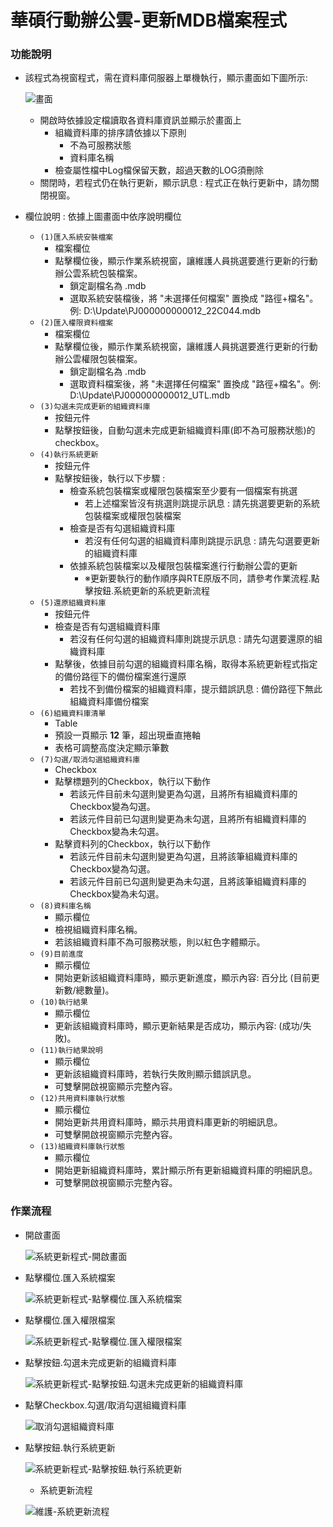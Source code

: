 # 華碩行動辦公雲-更新MDB檔案程式

### <div id="require">功能說明</div>
* 該程式為視窗程式，需在資料庫伺服器上單機執行，顯示畫面如下圖所示:

    ![畫面]

    * 開啟時依據設定檔讀取各資料庫資訊並顯示於畫面上
        * 組織資料庫的排序請依據以下原則
            * 不為可服務狀態
            * 資料庫名稱
        * 檢查屬性檔中Log檔保留天數，超過天數的LOG須刪除
    * 關閉時，若程式仍在執行更新，顯示訊息 : 程式正在執行更新中，請勿關閉視窗。

* 欄位說明 : 依據上圖畫面中依序說明欄位
    * `(1)匯入系統安裝檔案`
        * 檔案欄位
        * 點擊欄位後，顯示作業系統視窗，讓維護人員挑選要進行更新的行動辦公雲系統包裝檔案。
            * 鎖定副檔名為 .mdb
            * 選取系統安裝檔後，將 "未選擇任何檔案" 置換成 "路徑+檔名"。例: D:\Update\PJ000000000012_22C044.mdb
    * `(2)匯入權限資料檔案`
        * 檔案欄位
        * 點擊欄位後，顯示作業系統視窗，讓維護人員挑選要進行更新的行動辦公雲權限包裝檔案。
            * 鎖定副檔名為 .mdb
            * 選取資料檔案後，將 "未選擇任何檔案" 置換成 "路徑+檔名"。例: D:\Update\PJ000000000012_UTL.mdb
    * `(3)勾選未完成更新的組織資料庫`
        * 按鈕元件
        * 點擊按鈕後，自動勾選未完成更新組織資料庫(即不為可服務狀態)的checkbox。
    * `(4)執行系統更新`
        * 按鈕元件
        * 點擊按鈕後，執行以下步驟 :
            * 檢查系統包裝檔案或權限包裝檔案至少要有一個檔案有挑選
                * 若上述檔案皆沒有挑選則跳提示訊息 : 請先挑選要更新的系統包裝檔案或權限包裝檔案
            * 檢查是否有勾選組織資料庫
                * 若沒有任何勾選的組織資料庫則跳提示訊息 : 請先勾選要更新的組織資料庫
            * 依據系統包裝檔案以及權限包裝檔案進行行動辦公雲的更新
                * ※更新要執行的動作順序與RTE原版不同，請參考作業流程.點擊按鈕.系統更新的系統更新流程
    * `(5)還原組織資料庫`
        * 按鈕元件
        * 檢查是否有勾選組織資料庫
            * 若沒有任何勾選的組織資料庫則跳提示訊息 : 請先勾選要還原的組織資料庫
        * 點擊後，依據目前勾選的組織資料庫名稱，取得本系統更新程式指定的備份路徑下的備份檔案進行還原
            * 若找不到備份檔案的組織資料庫，提示錯誤訊息 : 備份路徑下無此組織資料庫備份檔案
    * `(6)組織資料庫清單`
        * Table
        * 預設一頁顯示 **12** 筆，超出現垂直捲軸
        * 表格可調整高度決定顯示筆數
    * `(7)勾選/取消勾選組織資料庫`
        * Checkbox
        * 點擊標題列的Checkbox，執行以下動作
            * 若該元件目前未勾選則變更為勾選，且將所有組織資料庫的Checkbox變為勾選。
            * 若該元件目前已勾選則變更為未勾選，且將所有組織資料庫的Checkbox變為未勾選。
        * 點擊資料列的Checkbox，執行以下動作
            * 若該元件目前未勾選則變更為勾選，且將該筆組織資料庫的Checkbox變為勾選。
            * 若該元件目前已勾選則變更為未勾選，且將該筆組織資料庫的Checkbox變為未勾選。
    * `(8)資料庫名稱`
        * 顯示欄位
        * 檢視組織資料庫名稱。
        * 若該組織資料庫不為可服務狀態，則以紅色字體顯示。
    * `(9)目前進度`
        * 顯示欄位
        * 開始更新該組織資料庫時，顯示更新進度，顯示內容: 百分比 (目前更新數/總數量)。
    * `(10)執行結果`
        * 顯示欄位
        * 更新該組織資料庫時，顯示更新結果是否成功，顯示內容: (成功/失敗)。
    * `(11)執行結果說明`
        * 顯示欄位
        * 更新該組織資料庫時，若執行失敗則顯示錯誤訊息。
        * 可雙擊開啟視窗顯示完整內容。
    * `(12)共用資料庫執行狀態`
        * 顯示欄位
        * 開始更新共用資料庫時，顯示共用資料庫更新的明細訊息。
        * 可雙擊開啟視窗顯示完整內容。
    * `(13)組織資料庫執行狀態`
        * 顯示欄位
        * 開始更新組織資料庫時，累計顯示所有更新組織資料庫的明細訊息。
        * 可雙擊開啟視窗顯示完整內容。

### <div id="flow">作業流程</div>
* 開啟畫面

    ![系統更新程式-開啟畫面]

* 點擊欄位.匯入系統檔案

    ![系統更新程式-點擊欄位.匯入系統檔案]

* 點擊欄位.匯入權限檔案

    ![系統更新程式-點擊欄位.匯入權限檔案]

* 點擊按鈕.勾選未完成更新的組織資料庫

    ![系統更新程式-點擊按鈕.勾選未完成更新的組織資料庫]

* 點擊Checkbox.勾選/取消勾選組織資料庫

    ![取消勾選組織資料庫]

* 點擊按鈕.執行系統更新

    ![系統更新程式-點擊按鈕.執行系統更新]

    * 系統更新流程
    
    ![維護-系統更新流程]

[維護-系統更新流程]:attachment/維護-系統更新流程.png "維護-系統更新流程"
[畫面]:attachment/畫面.png "畫面"
[系統更新程式-點擊按鈕.勾選未完成更新的組織資料庫]:attachment/系統更新程式-點擊按鈕.勾選未完成更新的組織資料庫.png "系統更新程式-點擊按鈕.勾選未完成更新的組織資料庫"
[系統更新程式-開啟畫面]:attachment/系統更新程式-開啟畫面.png "系統更新程式-開啟畫面"
[系統更新程式-點擊按鈕.執行系統更新]:attachment/系統更新程式-點擊按鈕.執行系統更新.png "系統更新程式-點擊按鈕.執行系統更新"
[系統更新程式-點擊欄位.匯入系統檔案]:attachment/系統更新程式-點擊欄位.匯入系統檔案.png "系統更新程式-點擊欄位.匯入系統檔案"
[系統更新程式-點擊欄位.匯入權限檔案]:attachment/系統更新程式-點擊欄位.匯入權限檔案.png "系統更新程式-點擊欄位.匯入權限檔案"
[取消勾選組織資料庫]:attachment/取消勾選組織資料庫.png "取消勾選組織資料庫"